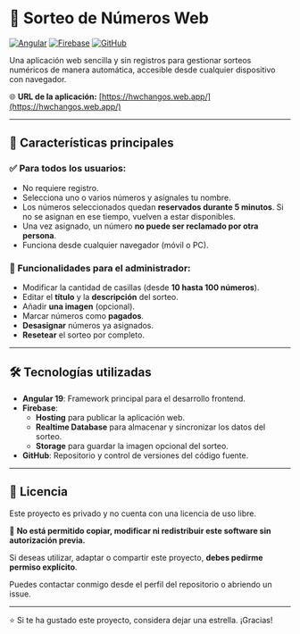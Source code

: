 # 🎲 Sorteo de Números Web

[![Angular](https://img.shields.io/badge/Angular-19-DD0031?logo=angular&logoColor=white)](https://angular.io/)
[![Firebase](https://img.shields.io/badge/Firebase-Hosting%20%7C%20DB%20%7C%20Storage-FFCA28?logo=firebase&logoColor=black)](https://firebase.google.com/)
[![GitHub](https://img.shields.io/badge/GitHub-Código%20Fuente-181717?logo=github&logoColor=white)](https://github.com/)

Una aplicación web sencilla y sin registros para gestionar sorteos numéricos de manera automática, accesible desde cualquier dispositivo con navegador.

🌐 **URL de la aplicación:** [https://hwchangos.web.app/](https://hwchangos.web.app/)

---

## 🚀 Características principales

### ✅ Para todos los usuarios:
- No requiere registro.
- Selecciona uno o varios números y asígnales tu nombre.
- Los números seleccionados quedan **reservados durante 5 minutos**. Si no se asignan en ese tiempo, vuelven a estar disponibles.
- Una vez asignado, un número **no puede ser reclamado por otra persona**.
- Funciona desde cualquier navegador (móvil o PC).

### 🔐 Funcionalidades para el administrador:
- Modificar la cantidad de casillas (desde **10 hasta 100 números**).
- Editar el **título** y la **descripción** del sorteo.
- Añadir **una imagen** (opcional).
- Marcar números como **pagados**.
- **Desasignar** números ya asignados.
- **Resetear** el sorteo por completo.

---

## 🛠️ Tecnologías utilizadas

- **Angular 19**: Framework principal para el desarrollo frontend.
- **Firebase**: 
  - **Hosting** para publicar la aplicación web.
  - **Realtime Database** para almacenar y sincronizar los datos del sorteo.
  - **Storage** para guardar la imagen opcional del sorteo.
- **GitHub**: Repositorio y control de versiones del código fuente.

---

## 📄 Licencia

Este proyecto es privado y no cuenta con una licencia de uso libre.

🛑 **No está permitido copiar, modificar ni redistribuir este software sin autorización previa.**

Si deseas utilizar, adaptar o compartir este proyecto, **debes pedirme permiso explícito**.

Puedes contactar conmigo desde el perfil del repositorio o abriendo un issue.

---

⭐ Si te ha gustado este proyecto, considera dejar una estrella. ¡Gracias!
